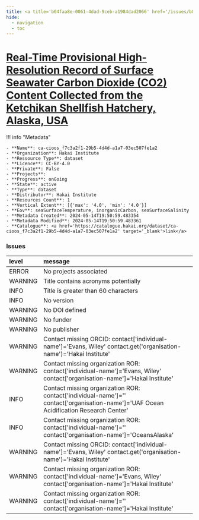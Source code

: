 ```yaml
---
title: <a title='b04faa8e-0061-4dad-9ceb-a1984dad2066' href='/issues/b04faa8e-0061-4dad-9ceb-a1984dad2066/' target='_blank'>Real-Time Provisional High-Resolution Record of Surface Seawater Carbon Dioxide (CO2) Content Collected from the Ketchikan Shellfish Hatchery, Alaska, USA</a>
hide:
  - navigation
  - toc
---
```


# <a title='b04faa8e-0061-4dad-9ceb-a1984dad2066' href='/issues/b04faa8e-0061-4dad-9ceb-a1984dad2066/' target='_blank'>Real-Time Provisional High-Resolution Record of Surface Seawater Carbon Dioxide (CO2) Content Collected from the Ketchikan Shellfish Hatchery, Alaska, USA</a>

<div id='map'></div>

!!! info "Metadata"
    
    - **Name**: ca-cioos_f7c3a2f1-29b5-4d4d-a1a7-03ec507fe1a2 
    - **Organization**: Hakai Institute 
    - **Ressource Type**: dataset 
    - **Licence**: CC-BY-4.0 
    - **Private**: False 
    - **Projects**:  
    - **Progress**: onGoing 
    - **State**: active 
    - **Type**: dataset 
    - **Distributor**: Hakai Institute 
    - **Resources Count**: 1 
    - **Vertical Extent**: [{'max': '4.0', 'min': '4.0'}] 
    - **Eov**: seaSurfaceTemperature, inorganicCarbon, seaSurfaceSalinity 
    - **Metadata Created**: 2024-05-14T19:50:59.483354 
    - **Metadata Modified**: 2024-05-14T19:50:59.483361 
    - **Catalogue**: <a href='https://catalogue.hakai.org/dataset/ca-cioos_f7c3a2f1-29b5-4d4d-a1a7-03ec507fe1a2' target='_blank'>link</a> 

### Issues

| level   | message                                                                                                                                 |
|:--------|:----------------------------------------------------------------------------------------------------------------------------------------|
| ERROR   | No projects associated                                                                                                                  |
| WARNING | Title contains acronyms potentially                                                                                                     |
| INFO    | Title is greater than 60 characters                                                                                                     |
| INFO    | No version                                                                                                                              |
| WARNING | No DOI defined                                                                                                                          |
| WARNING | No funder                                                                                                                               |
| WARNING | No publisher                                                                                                                            |
| WARNING | Contact missing ORCID: contact['individual-name']='Evans, Wiley' contact.get('organisation-name')='Hakai Institute'                     |
| WARNING | Contact missing organization ROR:  contact['individual-name']='Evans, Wiley' contact['organisation-name']='Hakai Institute'             |
| INFO    | Contact missing organization ROR:  contact['individual-name']='' contact['organisation-name']='UAF Ocean Acidification Research Center' |
| INFO    | Contact missing organization ROR:  contact['individual-name']='' contact['organisation-name']='OceansAlaska'                            |
| WARNING | Contact missing ORCID: contact['individual-name']='Evans, Wiley' contact.get('organisation-name')='Hakai Institute'                     |
| WARNING | Contact missing organization ROR:  contact['individual-name']='Evans, Wiley' contact['organisation-name']='Hakai Institute'             |
| WARNING | Contact missing organization ROR:  contact['individual-name']='' contact['organisation-name']='Hakai Institute'                         |

<script>
   document.addEventListener("DOMContentLoaded", function() {
    var map = L.map('map').setView([51.505, -125.09], 5);
    L.tileLayer('https://tile.openstreetmap.org/{z}/{x}/{y}.png', {
        maxZoom: 19,
        attribution: '&copy; <a href="http://www.openstreetmap.org/copyright">OpenStreetMap</a>'
    }).addTo(map);
    var geojsonFeature = {
        "type": "Feature",
        "properties": {
            "name" : "<a title='b04faa8e-0061-4dad-9ceb-a1984dad2066' href='/issues/b04faa8e-0061-4dad-9ceb-a1984dad2066/' target='_blank'>Real-Time Provisional High-Resolution Record of Surface Seawater Carbon Dioxide (CO2) Content Collected from the Ketchikan Shellfish Hatchery, Alaska, USA</a>"
        },
        "geometry": {'type': 'Point', 'coordinates': [-131.5954, 55.315]}
    }
    L.geoJSON(geojsonFeature).addTo(map);
   })
</script>
